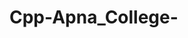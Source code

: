 # Cpp-Apna_College-

<!-- cd C:\shortpath -->

<!-- g++ code.cpp
.\a.exe

g++ code.cpp; .\a.exe

g++ code.cpp -o a.exe; .\a.exe-->